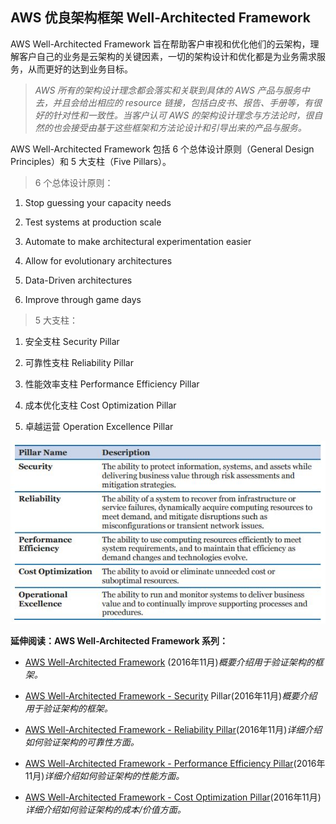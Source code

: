 ## AWS 优良架构框架 Well-Architected Framework

AWS Well-Architected Framework 旨在帮助客户审视和优化他们的云架构，理解客户自己的业务是云架构的关键因素，一切的架构设计和优化都是为业务需求服务，从而更好的达到业务目标。

>_AWS 所有的架构设计理念都会落实和关联到具体的 AWS 产品与服务中去，并且会给出相应的 resource 链接，包括白皮书、报告、手册等，有很好的针对性和一致性。当客户认可 AWS 的架构设计理念与方法论时，很自然的也会接受由基于这些框架和方法论设计和引导出来的产品与服务。_

AWS Well-Architected Framework 包括 6 个总体设计原则（General Design Principles）和 5 大支柱（Five Pillars）。

> 6 个总体设计原则：

1. Stop guessing your capacity needs

1. Test systems at production scale

2. Automate to make architectural experimentation easier

3. Allow for evolutionary architectures

4. Data-Driven architectures

5. Improve through game days


> 5 大支柱：

1. 安全支柱 Security Pillar

2. 可靠性支柱 Reliability Pillar

3. 性能效率支柱 Performance Efficiency Pillar

4. 成本优化支柱 Cost Optimization Pillar

5. 卓越运营 Operation Excellence Pillar

![](/assets/FivePillars.JPG)


**延伸阅读：AWS Well-Architected Framework 系列：**

* [AWS Well-Architected Framework](https://d0.awsstatic.com/whitepapers/architecture/AWS_Well-Architected_Framework.pdf) \(2016年11月\)_概要介绍用于验证架构的框架。_

* [AWS Well-Architected Framework - Security](https://d0.awsstatic.com/whitepapers/architecture/AWS-Security-Pillar.pdf) Pillar\(2016年11月\)_概要介绍用于验证架构的框架。_

* [AWS Well-Architected Framework - Reliability Pillar](https://d0.awsstatic.com/whitepapers/architecture/AWS-Reliability-Pillar.pdf)\(2016年11月\)_详细介绍如何验证架构的可靠性方面。_

* [AWS Well-Architected Framework - Performance Efficiency Pillar](https://d0.awsstatic.com/whitepapers/architecture/AWS-Performance-Efficiency-Pillar.pdf)\(2016年11月\)_详细介绍如何验证架构的性能方面。_

* [AWS Well-Architected Framework - Cost Optimization Pillar](https://d0.awsstatic.com/whitepapers/architecture/AWS-Cost-Optimization-Pillar.pdf)\(2016年11月\)_详细介绍如何验证架构的成本/价值方面。_



